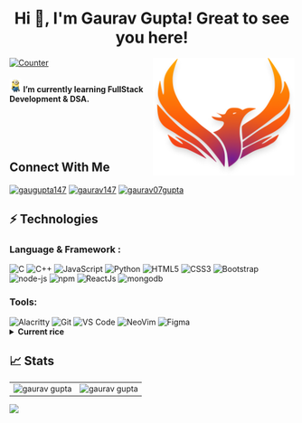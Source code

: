 <h1 align="center">Hi 👋, I'm Gaurav Gupta! Great to see you here!</h1>
 <img src="./assets/logo.png" width="250px" align="right" />
<p align="left">
<a href="https://github.com/gaurav147-star"><img alt="Counter"src="https://visitor-badge.glitch.me/badge?page_id=gaurav147-star.visitor-badge" /></a>

<h4><img  alt="huin" height="24px" src="./assets/minions-transparent-background-7.png"/> I’m currently learning FullStack Development & DSA.</h4>

</div>

<div class="container" style="margin-top: 100px">

## Connect With Me

<a href="https://twitter.com/gaugupta147" target="blank"><img align="center" height="20px" src="https://img.shields.io/badge/-gaugupta147-1DA1F2?style=flat-square&logo=twitter&logoColor=white" alt="gaugupta147" height="20"  /></a>
<a href="https://www.linkedin.com/in/gaurav147/" target="blank"><img align="center" src="https://img.shields.io/badge/-gaurav147-0077B5?style=flat-square&logo=Linkedin&logoColor=white" alt="gaurav147" height="20"  /></a>
<a href="https://instagram.com/gaurav07gupta" target="blank"><img align="center" height="20px" src="https://img.shields.io/badge/gaurav07gupta-E4405F?style=flat-square&logo=instagram&logoColor=white" alt="gaurav07gupta" height="20"  /></a>

## ⚡ Technologies

### Language & Framework :

<img height="20px" alt="C" src="https://img.shields.io/badge/c-%2300599C.svg?&style=for-the-badge&logo=c&logoColor=white" />
<img alt="C++" height="20px" src="https://img.shields.io/badge/c++-%2300599C.svg?&style=for-the-badge&logo=c%2B%2B&ogoColor=white" />
 <img  height="20px" alt="JavaScript" src="https://img.shields.io/badge/javascript-%23323330.svg?&style=for-the-badge&logo=javascript&logoColor=%23F7DF1E" />
 <img  height="20px" alt="Python" src="https://img.shields.io/badge/Python-14354C?style=for-the-badge&logo=python&logoColor=white" />
<img height="20px" alt="HTML5" src="https://img.shields.io/badge/html5-%23E34F26.svg?&style=for-the-badge&logo=html5&logoColor=white" />
 <img height="20px" alt="CSS3" src="https://img.shields.io/badge/css3-%231572B6.svg?&style=for-the-badge&logo=css3&logoColor=white" />
 <img height="20px" alt="Bootstrap" src="https://img.shields.io/badge/Bootstrap-563D7C?style=for-the-badge&logo=bootstrap&logoColor=white" />
<img alt="node-js" height="20px" src="https://img.shields.io/badge/Node.js-43853D?style=for-the-badge&logo=node.js&logoColor=white" />
<img alt="npm" height="20px" src="https://img.shields.io/badge/npm-CB3837?style=for-the-badge&logo=npm&logoColor=white" />
<img alt="ReactJs" height="20px" src="https://img.shields.io/badge/React-555555?style=for-the-badge&logo=react&logoColor=61DAFB" />
<img alt="mongodb" height="20px" src="https://img.shields.io/badge/MongoDB-FF2D20?style=for-the-badge&logo=mongodb&logoColor=white" />

### Tools:

<img  height="20px" alt="Alacritty" src="https://img.shields.io/badge/alacritty-F46D01?style=for-the-badge&logo=alacritty&logoColor=white" />
<img  height="20px" alt="Git" src="https://img.shields.io/badge/GIT-E44C30?style=for-the-badge&logo=git&logoColor=white" />
<img alt="VS Code" height="20px" src="https://img.shields.io/badge/Visual_Studio_Code-0078D4?style=for-the-badge&logo=visual%20studio%20code&logoColor=white" />
<img alt="NeoVim" height="20px" src="https://img.shields.io/badge/NeoVim-%2357A143.svg?&style=for-the-badge&logo=neovim&logoColor=white" />
 <img alt="Figma" height="20px" src="https://img.shields.io/badge/Figma-2F7B00?style=for-the-badge&logo=figma&logoColor=white" />

<details>
 <summary style="font-weight: bold">Current rice</summary>

 <p align="center"> <img src="./assets/rice2.png" alt="gaurav147-star" />
 </p>
 
 </details>
 </div>

 ## 📈 Stats
<table align="center">
  <tr>

  <td><img src="https://github-readme-streak-stats.herokuapp.com/?user=gaurav147-star&theme=nightowl&show_icons=true" alt="gaurav gupta"/></td>
   
<td><img src="https://github-readme-stats.vercel.app/api?username=gaurav147-star&theme=nightowl&show_icons=true" alt="gaurav gupta" />
  </tr>  
</table>

<img src="https://activity-graph.herokuapp.com/graph?username=gaurav147-star&bg_color=011627&color=e4e2e2&line=d250fa&point=d250fa&area=true&hide_border=true">
